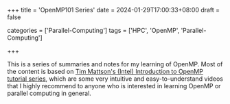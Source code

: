 +++
title = 'OpenMP101 Series'
date = 2024-01-29T17:00:33+08:00
draft = false

categories = ['Parallel-Computing']
tags = ['HPC', 'OpenMP', 'Parallel-Computing']

+++

This is a series of summaries and notes for my learning of OpenMP. Most of the content is based on [Tim Mattson's (Intel) Introduction to OpenMP tutorial series](https://youtube.com/playlist?list=PLLX-Q6B8xqZ8n8bwjGdzBJ25X2utwnoEG&si=3M8PjMPUdt8cXozy), which are some very intuitive and easy-to-understand videos that I highly recommend to anyone who is interested in learning OpenMP or parallel computing in general.

